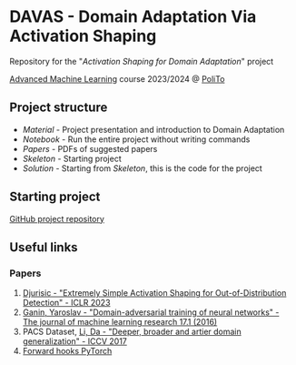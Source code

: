 # DAVAS - Domain Adaptation Via Activation Shaping

Repository for the "*Activation Shaping for Domain Adaptation*" project

<a href="https://didattica.polito.it/pls/portal30/gap.pkg_guide.viewGap?p_cod_ins=01URWOV&p_a_acc=2024&p_header=S&p_lang=IT&multi=N">Advanced Machine Learning</a> course 2023/2024 @ <a href="https://www.polito.it/">PoliTo</a>

## Project structure

- *Material* - Project presentation and introduction to Domain Adaptation
- *Notebook* - Run the entire project without writing commands
- *Papers* - PDFs of suggested papers
- *Skeleton* - Starting project
- *Solution* - Starting from *Skeleton*, this is the code for the project

## Starting project

<a href="https://arxiv.org/abs/1505.07818">GitHub project repository</a>

## Useful links

### Papers

1. <a href="https://arxiv.org/abs/2209.09858">Djurisic - "Extremely Simple Activation Shaping for Out-of-Distribution Detection" - ICLR 2023</a>
2. <a href="https://arxiv.org/abs/1505.07818">Ganin, Yaroslav - "Domain-adversarial training of neural networks" - The journal of machine learning research 17.1 (2016)</a>
3. PACS Dataset, <a href="https://arxiv.org/abs/1710.03077">Li, Da - "Deeper, broader and artier domain generalization" - ICCV 2017</a>
4. <a href="https://web.stanford.edu/~nanbhas/blog/forward-hooks-pytorch/">Forward hooks PyTorch</a>
